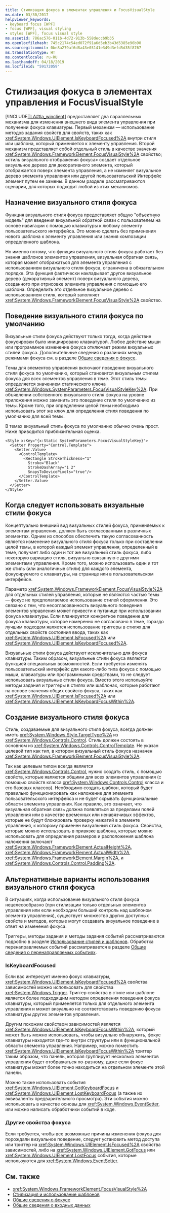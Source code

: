 ```yaml
---
title: Стилизация фокуса в элементах управления и FocusVisualStyle
ms.date: 03/30/2017
helpviewer_keywords:
- keyboard focus [WPF]
- focus [WPF], visual styling
- styles [WPF], focus visual style
ms.assetid: 786ac576-011b-4d72-913b-558deccb9b35
ms.openlocfilehash: 745c2174c54ed072f91a6d5eb3b43d5385e96b90
ms.sourcegitcommit: 0be8a279af6d8a43e03141e349d3efd5d35f8767
ms.translationtype: HT
ms.contentlocale: ru-RU
ms.lasthandoff: 04/18/2019
ms.locfileid: "59172059"
---
```

# <a name="styling-for-focus-in-controls-and-focusvisualstyle"></a>Стилизация фокуса в элементах управления и FocusVisualStyle
[!INCLUDE[TLA#tla_winclient](../../../../includes/tlasharptla-winclient-md.md)] предоставляет два параллельных механизма для изменения внешнего вида элемента управления при получении фокуса клавиатуры. Первый механизм — использование методов задания свойств для свойств, таких как <xref:System.Windows.UIElement.IsKeyboardFocused%2A> внутри стиля или шаблона, который применяется к элементу управления. Второй механизм представляет собой отдельный стиль в качестве значения <xref:System.Windows.FrameworkElement.FocusVisualStyle%2A> свойство; «стиль визуального отображения фокуса» создает отдельное визуальное дерево для декоративного элемента, который отображается поверх элемента управления, а не изменяет визуальное дерево элемента управления или другой пользовательский Интерфейс элемент путем ее замены. В данном разделе рассматриваются сценарии, для которых подходит любой из этих механизмов.  

<a name="Purpose"></a>   
## <a name="the-purpose-of-focus-visual-style"></a>Назначение визуального стиля фокуса  
 Функция визуального стиля фокуса предоставляет общую "объектную модель" для введения визуальной обратной связи с пользователем на основе навигации с помощью клавиатуры к любому элементу пользовательского интерфейса. Это можно сделать без применения нового шаблона к элементу управления или знания композиции определенного шаблона.  
  
 Но именно потому, что функция визуального стиля фокуса работает без знания шаблонов элементов управления, визуальная обратная связь, которая может отображаться для элемента управления с использованием визуального стиля фокуса, ограничена в обязательном порядке. Эта функция фактически накладывает другое визуальное дерево (декоративный элемент) поверх визуального дерева, созданного при отрисовке элемента управления с помощью его шаблона. Определить это отдельное визуальное дерево с использованием стиля, который заполняет <xref:System.Windows.FrameworkElement.FocusVisualStyle%2A> свойство.  
  
<a name="Default"></a>   
## <a name="default-focus-visual-style-behavior"></a>Поведение визуального стиля фокуса по умолчанию  
 Визуальные стили фокуса действуют только тогда, когда действие фокусировки было инициировано клавиатурой. Любое действие мыши или программное изменение фокуса отключает режим визуальных стилей фокуса. Дополнительные сведения о различиях между режимами фокуса см. в разделе [Общие сведения о фокусе](focus-overview.md).  
  
 Темы для элементов управления включают поведение визуального стиля фокуса по умолчанию, который становится визуальным стилем фокуса для всех элементов управления в теме. Этот стиль темы определяется значением статического ключа <xref:System.Windows.SystemParameters.FocusVisualStyleKey%2A>. При объявлении собственного визуального стиля фокуса на уровне приложения можно заменить это поведение стиля по умолчанию из темы. Кроме того, при определении целой темы необходимо использовать этот же ключ для определения стиля поведения по умолчанию для всей темы.  
  
 В темах визуальный стиль фокуса по умолчанию обычно очень прост. Ниже приводится приблизительная оценка.  
  
```xaml  
<Style x:Key="{x:Static SystemParameters.FocusVisualStyleKey}">  
  <Setter Property="Control.Template">  
    <Setter.Value>  
      <ControlTemplate>  
        <Rectangle StrokeThickness="1"  
          Stroke="Black"  
          StrokeDashArray="1 2"  
          SnapsToDevicePixels="true"/>  
      </ControlTemplate>  
    </Setter.Value>  
  </Setter>  
</Style>  
```  
  
<a name="When"></a>   
## <a name="when-to-use-focus-visual-styles"></a>Когда следует использовать визуальные стили фокуса  
 Концептуально внешний вид визуальных стилей фокуса, применяемых к элементам управления, должен быть согласованным в различных элементах. Одним из способов обеспечить такую согласованность является изменение визуального стиля фокуса только при составлении целой темы, в которой каждый элемент управления, определенный в теме, получает либо один и тот же визуальный стиль фокуса, либо некоторую вариацию стиля, визуально связанную с другими элементами управления. Кроме того, можно использовать один и тот же стиль (или аналогичные стили) для каждого элемента, фокусируемого с клавиатуры, на странице или в пользовательском интерфейсе.  
  
 Параметр <xref:System.Windows.FrameworkElement.FocusVisualStyle%2A> для отдельных стилей управления, которые не являются частью темы — фокус не предполагаемое использование стилей оформления. Это связано с тем, что несогласованность визуального поведения элементов управления может привести к путанице при использовании фокуса клавиатуры. Если планируется конкретное поведение для фокуса клавиатуры, которое намеренно не согласовано в теме, гораздо лучшим подходом является использование триггеры в стилях для отдельных свойств состояния ввода, таких как <xref:System.Windows.UIElement.IsFocused%2A> или <xref:System.Windows.UIElement.IsKeyboardFocused%2A>.  
  
 Визуальные стили фокуса действуют исключительно для фокуса клавиатуры. Таким образом, визуальные стили фокуса являются функцией специальных возможностей. Если требуется изменять пользовательский интерфейс для какого-либо типа фокуса с помощью мыши, клавиатуры или программными средствами, то не следует использовать визуальные стили фокуса. Вместо этого используйте методы задания и триггеры в стилях или шаблонах, которые работают на основе значения общих свойств фокуса, таких как <xref:System.Windows.UIElement.IsFocused%2A> или <xref:System.Windows.UIElement.IsKeyboardFocusWithin%2A>.  
  
<a name="How"></a>   
## <a name="how-to-create-a-focus-visual-style"></a>Создание визуального стиля фокуса  
 Стиль, создаваемые для визуального стиля фокуса, всегда должен иметь <xref:System.Windows.Style.TargetType%2A> из <xref:System.Windows.Controls.Control>. Стиль должен состоять в основном из <xref:System.Windows.Controls.ControlTemplate>. Не указан целевой тип как тип, в котором визуальный стиль фокуса назначен <xref:System.Windows.FrameworkElement.FocusVisualStyle%2A>.  
  
 Так как целевым типом всегда является <xref:System.Windows.Controls.Control>, нужно создать стиль, с помощью свойств, которые являются общими для всех элементов управления (с помощью свойств класса <xref:System.Windows.Controls.Control> класса и его базовых классов). Необходимо создать шаблон, который будет правильно функционировать как наложение для элемента пользовательского интерфейса и не будет скрывать функциональные области элемента управления. Как правило, это означает, что визуальная обратная связь должна появляться за пределами полей управления или в качестве временных или ненавязчивых эффектов, которые не будут блокировать проверку нажатий в элементе управления, к которому применен визуальный стиль фокуса. Свойства, которые можно использовать в привязке шаблона, которые можно использовать для определения размеров и расположения шаблона наложения включают <xref:System.Windows.FrameworkElement.ActualHeight%2A>, <xref:System.Windows.FrameworkElement.ActualWidth%2A>, <xref:System.Windows.FrameworkElement.Margin%2A>, и <xref:System.Windows.Controls.Control.Padding%2A>.  
  
<a name="Alternatives"></a>   
## <a name="alternatives-to-using-a-focus-visual-style"></a>Альтернативные варианты использования визуального стиля фокуса  
 В ситуациях, когда использование визуального стиля фокуса нецелесообразно (при стилизации только отдельных элементов управления или если необходим больший контроль над шаблоном элемента управления), существует множество других доступных свойств и методов, которые могут создавать визуальное поведение в ответ на изменения фокуса.  
  
 Триггеры, методы задания и методы задания событий рассматриваются подробно в разделе [Использование стилей и шаблонов](../controls/styling-and-templating.md). Обработка перенаправляемых событий рассматривается в разделе [Общие сведения о перенаправляемых событиях](routed-events-overview.md).  
  
### <a name="iskeyboardfocused"></a>IsKeyboardFocused  
 Если вас интересует именно фокус клавиатуры, <xref:System.Windows.UIElement.IsKeyboardFocused%2A> свойства зависимостей можно использовать для свойства <xref:System.Windows.Trigger>. Триггер свойства в стиле или шаблоне является более подходящим методом определения поведения фокуса клавиатуры, который применяется только для отдельного элемента управления и может визуально не соответствовать поведению фокуса клавиатуры других элементов управления.  
  
 Другим похожим свойством зависимостей является <xref:System.Windows.UIElement.IsKeyboardFocusWithin%2A>, который может быть можно использовать, чтобы визуально обнаружить, фокус клавиатуры находится где-то внутри структуры или в функциональной области элемента управления. Например, можно поместить <xref:System.Windows.UIElement.IsKeyboardFocusWithin%2A> триггер таким образом, что панель, которая группирует несколько элементов управления будет отображаться по-разному, даже если фокус клавиатуры может более точно находиться на отдельном элементе этой панели.  
  
 Можно также использовать события <xref:System.Windows.UIElement.GotKeyboardFocus> и <xref:System.Windows.UIElement.LostKeyboardFocus> (а также их эквиваленты предварительного просмотра). Эти события можно использовать в качестве основы для <xref:System.Windows.EventSetter>, или можно написать обработчики событий в коде.  
  
### <a name="other-focus-properties"></a>Другие свойства фокуса  
 Если требуется, чтобы все возможные причины изменения фокуса для порождали визуальное поведение, следует установить метод доступа или триггер на <xref:System.Windows.UIElement.IsFocused%2A> свойства зависимостей, либо на <xref:System.Windows.UIElement.GotFocus> или <xref:System.Windows.UIElement.LostFocus> события, которые используются для <xref:System.Windows.EventSetter>.  
  
## <a name="see-also"></a>См. также

- <xref:System.Windows.FrameworkElement.FocusVisualStyle%2A>
- [Стилизация и использование шаблонов](../controls/styling-and-templating.md)
- [Общие сведения о фокусе](focus-overview.md)
- [Общие сведения о входных данных](input-overview.md)

